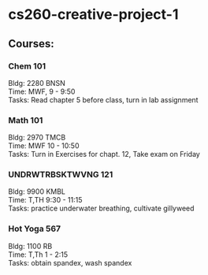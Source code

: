 # cs260-creative-project-1

## Courses:
### Chem 101
Bldg: 2280 BNSN  
Time: MWF, 9 - 9:50  
Tasks: Read chapter 5 before class, turn in lab assignment  
### Math 101
Bldg: 2970 TMCB  
Time: MWF 10 - 10:50  
Tasks: Turn in Exercises for chapt. 12, Take exam on Friday
### UNDRWTRBSKTWVNG 121
Bldg: 9900 KMBL  
Time: T,TH 9:30 - 11:15  
Tasks: practice underwater breathing, cultivate gillyweed
### Hot Yoga 567
Bldg: 1100 RB  
Time: T,Th 1 - 2:15  
Tasks: obtain spandex, wash spandex